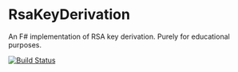 # RsaKeyDerivation
An F# implementation of RSA key derivation. Purely for educational purposes.

[![Build Status](https://travis-ci.org/JackMatusiewicz/RsaKeyDerivation.svg?branch=master)](https://travis-ci.org/JackMatusiewicz/RsaKeyDerivation)

